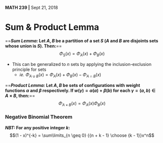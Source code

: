 __MATH 239 |__ Sept 21, 2018


# Sum & Product Lemma
==___Sum Lemma:_ Let $A, B$ be a partition of a set $S$ ($A$ and $B$ are disjoints sets whose union is $S$). Then:__==
$$\Phi_S(x) = \Phi_A(x) + \Phi_B(x)$$

 - This can be generalized to $n$ sets by applying the inclusion-exclusion principle for sets
   - _ie._ $\Phi_{A \cup B}(x) = \Phi_A(x) + \Phi_B(x) - \Phi_{A \cap B}(x)$

==___Product Lemma:_ Let $A, B$ be sets of configurations with weight functions $\alpha$ and $\beta$ respectively. If $w(\gamma) = \alpha (a) + \beta (b)$ for each $\gamma = (a, b) \in A \times B$, then:__==
$$\Phi_{A \times B}(x) = \Phi_A(x) \Phi_B(x)$$


### Negative Binomial Theorem
___NBT:_ For any positive integer $k​$:__
$$(1 - x)^{-k} = \sum\limits_{n \geq 0} {{n + k - 1} \choose {k - 1}}x^n​$$